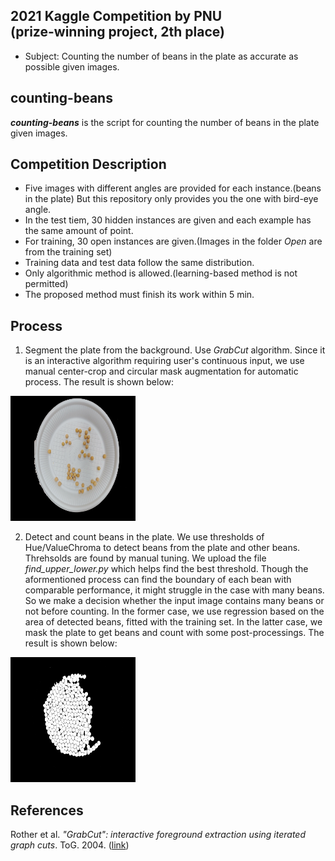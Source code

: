 ## 2021 Kaggle Competition by PNU <br/>(prize-winning project, 2th place)
- Subject: Counting the number of beans in the plate as accurate as possible given images.

## counting-beans
<strong>_counting-beans_</strong> is the script for counting the number of beans in the plate given images.

## Competition Description
- Five images with different angles are provided for each instance.(beans in the plate) But this repository only provides you the one with bird-eye angle.
- In the test tiem, 30 hidden instances are given and each example has the same amount of point. 
- For training, 30 open instances are given.(Images in the folder _Open_ are from the training set)
- Training data and test data follow the same distribution.
- Only algorithmic method is allowed.(learning-based method is not permitted)
- The proposed method must finish its work within 5 min.

## Process
1. Segment the plate from the background. Use _GrabCut_ algorithm. Since it is an interactive algorithm requiring user's continuous input, we use manual center-crop and circular mask augmentation for automatic process. The result is shown below:<br/>
<img src="./Image/example1.jpg" width="200" height="200" />
  
2. Detect and count beans in the plate. We use thresholds of Hue/ValueChroma to detect beans from the plate and other beans. Threhsolds are found by manual tuning. We upload the file _find_upper_lower.py_ which helps find the best threshold. Though the aformentioned process can find the boundary of each bean with comparable performance, it might struggle in the case with many beans. So we make a decision whether the input image contains many beans or not before counting. In the former case, we use regression based on the area of detected beans, fitted with the training set. In the latter case, we mask the plate to get beans and count with some post-processings. The result is shown below:<br/>
<img src="./Image/example2.png" width="200" height="200" />
  
## References
Rother et al. _"GrabCut": interactive foreground extraction using iterated graph cuts_. ToG. 2004. ([link](https://cvg.ethz.ch/teaching/cvl/2012/grabcut-siggraph04.pdf))
  
  
 
